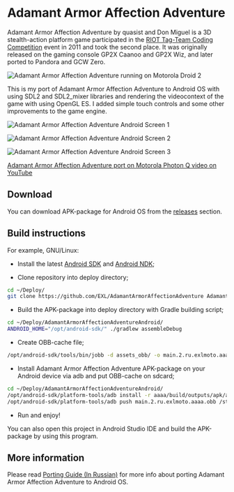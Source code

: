 Adamant Armor Affection Adventure
=================================

Adamant Armor Affection Adventure by quasist and Don Miguel is a 3D stealth-action platform game participated in the [RIOT Tag-Team Coding Competition](http://www.riotdigital.com/ttcc2011/?page=Blog) event in 2011 and took the second place. It was originally released on the gaming console GP2X Caanoo and GP2X Wiz, and later ported to Pandora and GCW Zero.

![Adamant Armor Affection Adventure running on Motorola Droid 2](https://raw.github.com/EXL/AdamantArmorAffectionAdventure/master/images/aaaa_motorola_droid_2.jpg)

This is my port of Adamant Armor Affection Adventure to Android OS with using SDL2 and SDL2_mixer libraries and rendering the videocontext of the game with using OpenGL ES. I added simple touch controls and some other improvements to the game engine.

![Adamant Armor Affection Adventure Android Screen 1](https://raw.github.com/EXL/AdamantArmorAffectionAdventure/master/images/aaaa_android_screen1.jpg)

![Adamant Armor Affection Adventure Android Screen 2](https://raw.github.com/EXL/AdamantArmorAffectionAdventure/master/images/aaaa_android_screen2.jpg)

![Adamant Armor Affection Adventure Android Screen 3](https://raw.github.com/EXL/AdamantArmorAffectionAdventure/master/images/aaaa_android_screen3.jpg)

[Adamant Armor Affection Adventure port on Motorola Photon Q video on YouTube](https://www.youtube.com/watch?v=8UfZP2pbrOg)

## Download

You can download APK-package for Android OS from the [releases](https://github.com/EXL/AdamantArmorAffectionAdventure/releases) section.

## Build instructions

For example, GNU/Linux:

* Install the latest [Android SDK](https://developer.android.com/sdk/) and [Android NDK](https://developer.android.com/ndk/);

* Clone repository into deploy directory;

```sh
cd ~/Deploy/
git clone https://github.com/EXL/AdamantArmorAffectionAdventure AdamantArmorAffectionAdventureAndroid
```

* Build the APK-package into deploy directory with Gradle building script;

```sh
cd ~/Deploy/AdamantArmorAffectionAdventureAndroid/
ANDROID_HOME="/opt/android-sdk/" ./gradlew assembleDebug
```
* Create OBB-cache file;

```sh
/opt/android-sdk/tools/bin/jobb -d assets_obb/ -o main.2.ru.exlmoto.aaaa.obb -pn ru.exlmoto.aaaa -pv 2
```

* Install Adamant Armor Affection Adventure APK-package on your Android device via adb and put OBB-cache on sdcard;

```sh
cd ~/Deploy/AdamantArmorAffectionAdventureAndroid/
/opt/android-sdk/platform-tools/adb install -r aaaa/build/outputs/apk/aaaa-debug.apk
/opt/android-sdk/platform-tools/adb push main.2.ru.exlmoto.aaaa.obb /storage/sdcard0
```

* Run and enjoy!

You can also open this project in Android Studio IDE and build the APK-package by using this program.

## More information

Please read [Porting Guide (In Russian)](http://exlmoto.ru/adamant-armor-affection-adventure-droid) for more info about porting Adamant Armor Affection Adventure to Android OS.
